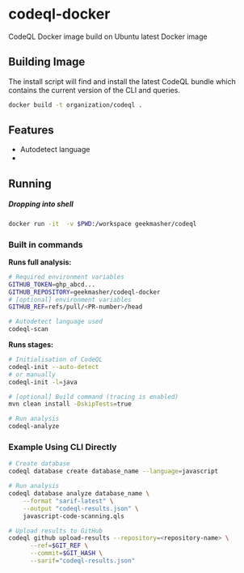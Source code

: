 # codeql-docker

CodeQL Docker image build on Ubuntu latest Docker image

## Building Image

The install script will find and install the latest CodeQL bundle which contains the current version of the CLI and queries.

```bash
docker build -t organization/codeql .
```

## Features

- Autodetect language
- 

## Running

##### Dropping into shell

```bash
docker run -it  -v $PWD:/workspace geekmasher/codeql
```


### Built in commands

**Runs full analysis:**

```bash
# Required environment variables
GITHUB_TOKEN=ghp_abcd...
GITHUB_REPOSITORY=geekmasher/codeql-docker
# [optional] environment variables
GITHUB_REF=refs/pull/<PR-number>/head

# Autodetect language used
codeql-scan
```

**Runs stages:**

```bash
# Initialisation of CodeQL
codeql-init --auto-detect
# or manually
codeql-init -l=java

# [optional] Build command (tracing is enabled)
mvn clean install -DskipTests=true

# Run analysis
codeql-analyze
```

### Example Using CLI Directly

```bash
# Create database
codeql database create database_name --language=javascript

# Run analysis
codeql database analyze database_name \
    --format "sarif-latest" \
    --output "codeql-results.json" \
    javascript-code-scanning.qls

# Upload results to GitHub
codeql github upload-results --repository=<repository-name> \
      --ref=$GIT_REF \
      --commit=$GIT_HASH \
      --sarif="codeql-results.json"

```
